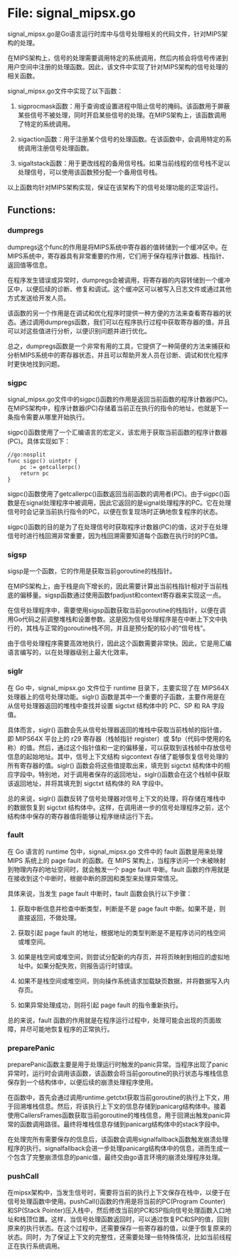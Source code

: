 # File: signal_mipsx.go

signal_mipsx.go是Go语言运行时库中与信号处理相关的代码文件，针对MIPS架构的处理。

在MIPS架构上，信号的处理需要调用特定的系统调用，然后内核会将信号传递到用户空间中注册的处理函数。因此，该文件中实现了针对MIPS架构的信号处理的相关函数。

signal_mipsx.go文件中实现了以下函数：

1. sigprocmask函数：用于查询或设置进程中阻止信号的掩码。该函数用于屏蔽某些信号不被处理，同时开启某些信号的处理。在MIPS架构上，该函数调用了特定的系统调用。

2. sigaction函数：用于注册某个信号的处理函数。在该函数中，会调用特定的系统调用注册信号处理函数。

3. sigaltstack函数：用于更改线程的备用信号栈。如果当前线程的信号栈不足以处理信号，可以使用该函数预分配一个备用信号栈。

以上函数均针对MIPS架构实现，保证在该架构下的信号处理功能的正常运行。

## Functions:

### dumpregs

dumpregs这个func的作用是将MIPS系统中寄存器的值转储到一个缓冲区中。在MIPS系统中，寄存器具有非常重要的作用，它们用于保存程序计数器、栈指针、返回值等信息。

在程序发生错误或异常时，dumpregs会被调用，将寄存器的内容转储到一个缓冲区中，以便后续的诊断、修复和调试。这个缓冲区可以被写入日志文件或通过其他方式发送给开发人员。

该函数的另一个作用是在调试和优化程序时提供一种方便的方法来查看寄存器的状态。通过调用dumpregs函数，我们可以在程序执行过程中获取寄存器的值，并且可以对这些值进行分析，以便识别问题并进行优化。

总之，dumpregs函数是一个非常有用的工具，它提供了一种简便的方法来捕获和分析MIPS系统中的寄存器状态，并且可以帮助开发人员在诊断、调试和优化程序时更快地找到问题。



### sigpc

signal_mipsx.go文件中的sigpc()函数的作用是返回当前函数的程序计数器(PC)。在MIPS架构中，程序计数器(PC)存储着当前正在执行的指令的地址，也就是下一条指令需要从哪里开始执行。

sigpc()函数使用了一个汇编语言的宏定义，该宏用于获取当前函数的程序计数器(PC)。具体实现如下：

```
//go:nosplit
func sigpc() uintptr {
    pc := getcallerpc()
    return pc
}
```

sigpc()函数使用了getcallerpc()函数返回当前函数的调用者(PC)。由于sigpc()函数是在signal处理程序中被调用，因此它返回的是signal处理程序的PC。它在处理信号时会记录当前执行指令的PC，以便在恢复现场时正确地恢复程序的状态。

sigpc()函数的目的是为了在处理信号时获取程序计数器(PC)的值，这对于在处理信号时进行栈回溯非常重要，因为栈回溯需要知道每个函数在执行时的PC值。



### sigsp

sigsp是一个函数，它的作用是获取当前goroutine的栈指针。

在MIPS架构上，由于栈是向下增长的，因此需要计算出当前栈指针相对于当前栈底的偏移量。sigsp函数通过使用函数fpadjust和context寄存器来实现这一点。

在信号处理程序中，需要使用sigsp函数获取当前goroutine的栈指针，以便在调用Go代码之前调整堆栈和设置参数。这是因为信号处理程序是在中断上下文中执行的，其栈与正常的goroutine栈不同，并且是预分配的较小的“信号栈”。

由于信号处理程序需要高效地执行，因此这个函数需要非常快。因此，它是用汇编语言编写的，以在处理器级别上最大化效率。



### siglr

在 Go 中，signal_mipsx.go 文件位于 runtime 目录下，主要实现了在 MIPS64X 处理器上的信号处理功能。siglr() 函数是其中一个重要的子函数，主要作用是在从信号处理器返回的堆栈中查找并设置 sigctxt 结构体中的 PC、SP 和 RA 字段值。

具体而言，siglr() 函数会先从信号处理器返回的堆栈中获取当前栈帧的指针值，即 MIPS64X 平台上的 r29 寄存器（栈帧指针 register）或 $fp（代码中使用的名称）的值。然后，通过这个指针值和一定的偏移量，可以获取到该栈帧中存放信号信息的起始地址。其中，信号上下文结构 sigcontext 存储了能够恢复信号处理的所有寄存器的值。siglr() 函数会将这些值提取出来，填充到 sigctxt 结构体中的相应字段中。特别地，对于调用者保存的返回地址，siglr()函数会在这个栈帧中获取该返回地址，并将其填充到 sigctxt 结构体的 RA 字段中。

总的来说，siglr() 函数反转了信号处理器对信号上下文的处理，将存储在堆栈中的数据恢复到 sigctxt 结构体中。这样，在调用进一步的信号处理程序之前，这个结构体中保存的寄存器值将能够让程序继续运行下去。



### fault

在 Go 语言的 runtime 包中，signal_mipsx.go 文件中的 fault 函数是用来处理 MIPS 系统上的 page fault 的函数。在 MIPS 架构上，当程序访问一个未被映射到物理内存的地址空间时，就会触发一个 page fault 中断。fault 函数的作用就是在接收到这个中断时，根据中断的原因和类型来处理异常情况。

具体来说，当发生 page fault 中断时，fault 函数会执行以下步骤：

1. 获取中断信息并检查中断类型，判断是不是 page fault 中断。如果不是，则直接返回，不做处理。

2. 获取引起 page fault 的地址，根据地址的类型判断是不是程序访问的栈空间或堆空间。

3. 如果是栈空间或堆空间，则尝试分配新的内存页，并将页映射到相应的虚拟地址中。如果分配失败，则报告运行时错误。

4. 如果不是栈空间或堆空间，则向操作系统请求加载缺页数据，并将数据写入内存页。

5. 如果异常处理成功，则将引起 page fault 的指令重新执行。

总的来说，fault 函数的作用就是在程序运行过程中，处理可能会出现的页面故障，并尽可能地恢复程序的正常执行。



### preparePanic

preparePanic函数主要是用于处理运行时触发的panic异常。当程序出现了panic异常时，运行时会调用该函数，该函数会将当前goroutine的执行状态与堆栈信息保存到一个结构体中，以便后续的崩溃处理程序使用。

在函数中，首先会通过调用runtime.getctxt获取当前goroutine的执行上下文，用于回溯堆栈信息。然后，将该执行上下文的信息存储到panicarg结构体中。接着使用CallersFrames函数获取当前goroutine的堆栈信息，用于回溯出触发panic异常的函数调用路径。最终将堆栈信息存储到panicarg结构体中的stack字段中。

在处理完所有需要保存的信息后，该函数会调用signalfallback函数触发崩溃处理程序的执行。signalfallback会进一步处理panicarg结构体中的信息，进而生成一个包含了完整崩溃信息的panic值，最终交由go语言环境的崩溃处理程序处理。



### pushCall

在mipsx架构中，当发生信号时，需要将当前的执行上下文保存在栈中，以便于在信号处理函数中使用。pushCall()函数的作用是将当前的PC(Program Counter)和SP(Stack Pointer)压入栈中，然后修改当前的PC和SP指向信号处理函数入口地址和栈顶位置。这样，当信号处理函数返回时，可以通过恢复PC和SP的值，回到原来的执行状态。在这个过程中，还需要保存一些寄存器的值，以便于恢复原来的状态。同时，为了保证上下文的完整性，还需要处理一些特殊情况，比如当前线程正在执行系统调用。



